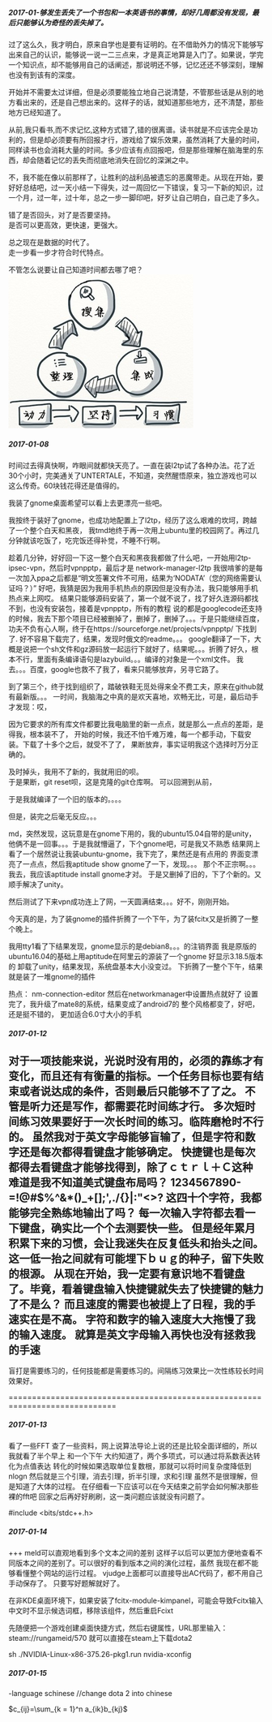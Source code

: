 ##### 2017-01-够发生丢失了一个书包和一本英语书的事情，却好几周都没有发现，最后只能够认为奇怪的丢失掉了。　　
过了这么久，我才明白，原来自学也是要有证明的。在不借助外力的情况下能够写出来自己的认识，能够说一说一二三点来，才是真正地算是入门了。如果说，学完一个知识点，却不能够用自己的话阐述，那说明还不够，记忆还还不够深刻，理解也没有到该有的深度。　　

开始并不需要太过详细，但是必须要能独立地自己说清楚，不管那些话是从别的地方看出来的，还是自己想出来的。这样子的话，就知道那些地方，还不清楚，那些地方已经知道了。　　

从前,我只看书,而不求记忆,这种方式错了,错的很离谱。读书就是不应该完全是功利的，但是却必须要有所回报才行，游戏给了娱乐效果，虽然消耗了大量的时间，同样读书也会消耗大量的时间。多少应该有点回报吧，但是那些理解在脑海里的东西，却会随着记忆的丢失而彻底地消失在回忆的深渊之中。  

不，我不能在像以前那样了，让胜利的战利品被遗忘的恶魔带走。从现在开始，要好好总结吧，过一天小结一下得失，过一周回忆一下错误，复习一下新的知识，过一个月，过一年，过十年，总之一步一脚印吧，好歹让自己明白，自己走了多久。  

错了是否回头，对了是否要坚持。  
是否可以更高效，更快速，更强大。

总之现在是数据的时代了。  
走一步看一步才符合时代特点。  

不管怎么说要让自己知道时间都去哪了吧？
![search-save](/images/others/search-save.jpg)



##### 2017-01-08
时间过去得真快啊，咋眼间就都快天亮了。一直在装l2tp试了各种办法。花了近30个小时，完美通关了UNTERTALE，不知道，突然醒悟原来，独立游戏也可以这么传奇。60块钱花得还是值得的。

我装了gnome桌面希望可以看上去更漂亮一些吧。

我按终于装好了gnome，也成功地配置上了l2tp，经历了这么艰难的坎坷，跨越了一个整个白天和黑夜，
我tmd地终于再一次用上ubuntu里的校园网了。再过几分钟就该吃饭了，吃完饭还得补觉，不睡不行啊。


趁着几分钟，好好回一下这一整个白天和黑夜我都做了什么吧，一开始用l2tp-ipsec-vpn，然后时vpnpptp，最后才是
network-manager-l2tp
我很啃爹的是每一次加入ppa之后都是“明文签署文件不可用，结果为‘NODATA’（您的网络需要认证吗？）”
好吧，我猜是因为我用手机热点的原因但是没有办法，我只能够用手机热点来上网哎。
结果只能够源码安装了，第一个就不说了，找了好久连源码都找不到，也没有安装包，接着是vpnpptp，所有的教程
说的都是googlecode还支持的时候，我去下那个项目已经被删掉了，删掉了，删掉了。。。于是只能继续百度，
功夫不负有心人啊，终于在https://sourceforge.net/projects/vpnpptp/ 下找到了.
好不容易下载完了，结果，发现时俄文的readme。。。  google翻译了一下，大概是说把一个sh文件和gz源码放一起运行下就好了，结果呢。。。折腾了好久，根本不行，里面有条编译语句是lazybuild。。。编译的对象是一个xml文件。
我去。。。百度，google也救不了我了，看来只能够放弃，另寻它路了。

到了第三个，终于找到组织了，踏破铁鞋无觅处得来全不费工夫，原来在github就有最新版。。。
一时间，我脑海之中真的是欢天喜地，欢畅无比，可是，最后动手才发现：哎，

因为它要求的所有库文件都要比我电脑里的新一点点，就是那么一点点的差距，是得我，根本装不了，
开始的时候，我还不怕千难万难，每一个都手动，下载安装。下载了十多个之后，就受不了了，
果断放弃，事实证明我这个选择时万分正确的。

及时掉头，我用不了新的，我就用旧的呗。  
于是果断，git reset呗，这是克隆的git仓库啊。
可以回溯到从前，

于是我就编译了一个旧的版本的。。。。

但是，装完之后毫无反应。。。

md，突然发现，这玩意是在gnome下用的，我的ubuntu15.04自带的是unity，
他俩不是一回事。。。于是我就懵逼了，下个gnome吧，可是我又不熟悉
结果网上看了一个居然说让我装ubuntu-gnome，我下完了，果然还是有点用的
界面变漂亮了一点点，然后我aptitude show gnome了一下，发现。。。
那个不正宗啊。。。我去，我应该aptitude install gnome才对。
于是又删掉了旧的，下了个新的。又顺手解决了unity。

然后测试了下来vpn成功连上了网，一天圆满结束。。。好不，刚刚开始。

今天真的是，为了装gnome的插件折腾了一个下午，为了装fcitx又是折腾了一整个晚上。

我用tty1看了下结果发现，gnome显示的是debian8。。。的注销界面
我是原版的ubuntu16.04的基础上用aptitude在阿里云的源装了一个gnome
好显示3.18.5版本的
卸载了unity，结果发现，系统盘基本大小没变过。
下折腾了一整个下午，结果就是装了一堆gnome的插件

热点：
nm-connection-editor
然后在networkmanager中设置热点就好了
设置完了，我升级了mate8的系统，结果变成了android7的
整个风格都变了，好吧，还是挺不错的，
更加适合6.0寸大小的手机


##### 2017-01-12
对于一项技能来说，光说时没有用的，必须的靠练才有变化，而且还有有衡量的指标。一个任务目标也要有结束或者说达成的条件，否则最后只能够不了了之。
不管是听力还是写作，都需要花时间练才行。
多次短时间练习效果要好于一次长时间的练习。临阵磨枪时不行的。
虽然我对于英文字母能够盲输了，但是字符和数字还是每次都得看键盘才能够确定。
快捷键也是每次都得去看键盘才能够找得到，除了ｃｔｒｌ＋Ｃ这种
难道是我不知道美式键盘布局吗？
1234567890-=!@#$%^&*()_+[]\;',./{}|:"<>?
这四十个字符，我都能够完全熟练地输出了吗？
每一次输入字符都去看一下键盘，确实比一个个去测要快一些。
但是经年累月积累下来的习惯，会让我迷失在反复低头和抬头之间。
这一低一抬之间就有可能埋下ｂｕｇ的种子，留下失败的根源。
从现在开始，我一定要有意识地不看键盘了。毕竟，看着键盘输入快捷键就失去了快捷键的魅力了不是么？
而且速度的需要也被提上了日程，我的手速实在是不高。
字符和数字的输入速度大大拖慢了我的输入速度。
就算是英文字母输入再快也没有拯救我的手速
-----------------------------------------------------------------------------
盲打是需要练习的，任何技能都是需要练习的。间隔练习效果比一次性练较长时间效果好。


=============================================================================


##### 2017-01-13
看了一些FFT 查了一些资料，网上说算法导论上说的还是比较全面详细的，所以我就看了半个早上
和一个下午
大约知道了，两个多项式，可以通过将系数表达转化为点值表达
转化的时候如果选取单位复数根，那就可以将时间复杂度降低到nlogn
然后就是三个引理，消去引理，折半引理，求和引理
虽然不是很理解，但是知道了大体的过程。
在仔细看一下应该可以在今天结束之前学会如何解决那些裸的fft吧
回家之后再好好刷刷，这一类问题应该就没有问题了。

#include <bits/stdc++.h>


##### 2017-01-14
+++
meld可以直观地看到多个文本之间的差别
这样子以后可以更加方便地查看不同版本之间的差别了。可以很好的看到版本之间的演化过程，虽然
我现在都不能够看懂整个网站的运行过程。
vjudge上面都可以直接导出AC代码了，都不用自己手动保存了。
只要写好题解就好了。

在非KDE桌面环境下，如果安装了fcitx-module-kimpanel，可能会导致Fcitx输入中文时不显示候选词框，移除该组件，然后重启Fcixt

先随便把一个游戏创建桌面快捷方式，然后右键属性，URL那里输入：steam://rungameid/570
就可以直接在steam上下载dota2

sh ./NVIDIA-Linux-x86-375.26-pkg1.run 
nvidia-xconfig 



##### 2017-01-15

-language schinese    //change dota 2 into chinese

$c_{ij}=\sum_{k = 1}^n a_{ik}b_{kj}$

